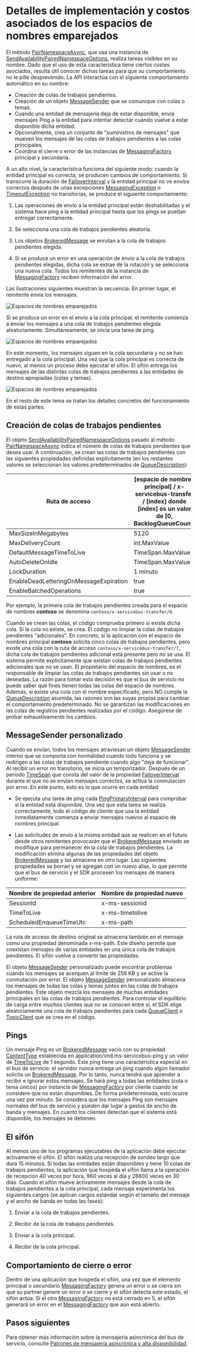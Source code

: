<properties 
    pageTitle="Espacios de nombres emparejados del bus de servicio | Microsoft Azure"
    description="Detalles de la implementación y costos de los espacios de nombres emparejados"
    services="service-bus-messaging"
    documentationCenter="na"
    authors="sethmanheim"
    manager="timlt"
    editor="" /> 
<tags 
    ms.service="service-bus-messaging"
    ms.devlang="na"
    ms.topic="article"
    ms.tgt_pltfrm="na"
    ms.workload="na"
    ms.date="06/27/2016"
    ms.author="sethm" />

# Detalles de implementación y costos asociados de los espacios de nombres emparejados

El método [PairNamespaceAsync][], que usa una instancia de [SendAvailabilityPairedNamespaceOptions][], realiza tareas visibles en su nombre. Dado que el uso de esta característica tiene ciertos costes asociados, resulta útil conocer dichas tareas para que su comportamiento no le pille desprevenido. La API interactúa con el siguiente comportamiento automático en su nombre:

-   Creación de colas de trabajos pendientes.
-   Creación de un objeto [MessageSender][] que se comunique con colas o temas.
-   Cuando una entidad de mensajería deja de estar disponible, envía mensajes Ping a la entidad para intentar detectar cuándo vuelve a estar disponible dicha entidad.
-   Opcionalmente, crea un conjunto de "suministros de mensajes" que mueven los mensajes de las colas de trabajos pendientes a las colas principales.
-   Coordina el cierre o error de las instancias de [MessagingFactory][] principal y secundaria.

A un alto nivel, la característica funciona del siguiente modo: cuando la entidad principal es correcta, se producen cambios de comportamiento. Si transcurre la duración de [FailoverInterval][] y la entidad principal no ve envíos correctos después de unas excepciones [MessagingException][] o [TimeoutException][] no transitorias, se produce el siguiente comportamiento:

1.  Las operaciones de envío a la entidad principal están deshabilitadas y el sistema hace ping a la entidad principal hasta que los pings se puedan entregar correctamente.

2.  Se selecciona una cola de trabajos pendientes aleatoria.

3.  Los objetos [BrokeredMessage][] se enrutan a la cola de trabajos pendientes elegida.

1.  Si se produce un error en una operación de envío a la cola de trabajos pendientes elegidas, dicha cola se extrae de la rotación y se selecciona una nueva cola. Todos los remitentes de la instancia de [MessagingFactory][] reciben información del error.

Las ilustraciones siguientes muestran la secuencia. En primer lugar, el remitente envía los mensajes.

![Espacios de nombres emparejados][0]

Si se produce un error en el envío a la cola principal, el remitente comienza a enviar los mensajes a una cola de trabajos pendientes elegida aleatoriamente. Simultáneamente, se inicia una tarea de ping.

![Espacios de nombres emparejados][1]

En este momento, los mensajes siguen en la cola secundaria y no se han entregado a la cola principal. Una vez que la cola principal es correcta de nuevo, al menos un proceso debe ejecutar el sifón. El sifón entrega los mensajes de las distintas colas de trabajos pendientes a las entidades de destino apropiadas (colas y temas).

![Espacios de nombres emparejados][2]

En el resto de este tema se tratan los detalles concretos del funcionamiento de estas partes.

## Creación de colas de trabajos pendientes

El objeto [SendAvailabilityPairedNamespaceOptions][] pasado al método [PairNamespaceAsync][] indica el número de colas de trabajos pendientes que desea usar. A continuación, se crean las colas de trabajos pendientes con las siguientes propiedades definidas explícitamente (en los restantes valores se seleccionan los valores predeterminados de [QueueDescription][]):

| Ruta de acceso | [espacio de nombres principal] / x-servicebus-transfer / [index] donde [index] es un valor de [0, BacklogQueueCount) |
|----------------------------------------|------------------------------------------------------------------------------------------------------|
| MaxSizeInMegabytes | 5120 |
| MaxDeliveryCount | int.MaxValue |
| DefaultMessageTimeToLive | TimeSpan.MaxValue |
| AutoDeleteOnIdle | TimeSpan.MaxValue |
| LockDuration | 1 minuto |
| EnableDeadLetteringOnMessageExpiration | true |
| EnableBatchedOperations | true |

Por ejemplo, la primera cola de trabajos pendientes creada para el espacio de nombres **contoso** se denomina `contoso/x-servicebus-transfer/0`.

Cuando se crean las colas, el código comprueba primero si existe dicha cola. Si la cola no existe, se crea. El código no limpiar la colas de trabajos pendientes "adicionales". En concreto, si la aplicación con el espacio de nombres principal **contoso** solicita cinco colas de trabajos pendientes, pero existe una cola con la ruta de acceso `contoso/x-servicebus-transfer/7`, dicha cola de trabajos pendientes adicional está presente pero no se usa. El sistema permite explícitamente que existan colas de trabajos pendientes adicionales que no se usan. El propietario del espacio de nombres, es el responsable de limpiar las colas de trabajos pendientes sin usar o no deseadas. La razón para tomar esta decisión es que el bus de servicio no puede saber qué fines tienen todas las colas del espacio de nombres. Además, si existe una cola con el nombre especificado, pero NO cumple la [QueueDescription][] asumida, las razones son las suyas propias para cambiar el comportamiento predeterminado. No se garantizan las modificaciones en las colas de registros pendientes realizadas por el código. Asegúrese de probar exhaustivamente los cambios.

## MessageSender personalizado

Cuando se envían, todos los mensajes atraviesan un objeto [MessageSender][] interno que se comporta con normalidad cuando todo funciona y se redirigen a las colas de trabajos pendiente cuando algo "deja de funcionar". Al recibir un error no transitorio, se inicia un temporizador. Después de un periodo [TimeSpan][] que consta del valor de la propiedad [FailoverInterval][] durante el que no se envían mensajes correctos, se activa la conmutación por error. En este punto, esto es lo que ocurre en cada entidad:

- Se ejecuta una tarea de ping cada [PingPrimaryInterval][] para comprobar si la entidad está disponible. Una vez que esta tarea se realiza correctamente, todo el código de cliente que usa la entidad inmediatamente comienza a enviar mensajes nuevos al espacio de nombres principal.

- Las solicitudes de envío a la misma entidad que se realicen en el futuro desde otros remitentes provocarán que el [BrokeredMessage][] enviado se modifique para permanecer en la cola de trabajos pendientes. La modificación elimina algunas de las propiedades del objeto [BrokeredMessage][] y las almacena en otro lugar. Las siguientes propiedades se borran y se agregan con un nuevo alias, lo que permite que el bus de servicio y el SDK procesen los mensajes de manera uniforme:

| Nombre de propiedad anterior | Nombre de propiedad nuevo |
|-------------------------|-------------------|
| SessionId | x-ms-sessionid |
| TimeToLive | x-ms-timetolive |
| ScheduledEnqueueTimeUtc | x-ms-path |

La ruta de acceso de destino original se almacena también en el mensaje como una propiedad denominada x-ms-path. Este diseño permite que coexistan mensajes de varias entidades en una única cola de trabajos pendientes. El sifón vuelve a convertir las propiedades.

El objeto [MessageSender][] personalizado puede encontrar problemas cuando los mensajes se acerquen al límite de 256 KB y se active la conmutación por error. El objeto [MessageSender][] personalizado almacena los mensajes de todas las colas y temas juntos en las colas de trabajos pendientes. Este objeto mezcla los mensajes de muchas entidades principales en las colas de trabajos pendientes. Para controlar el equilibrio de carga entre muchos clientes que no se conocen entre sí, el SDK elige aleatoriamente una cola de trabajos pendientes para cada [QueueClient][] o [TopicClient][] que se crea en el código.

## Pings

Un mensaje Ping es un [BrokeredMessage][] vacío con su propiedad [ContentType][] establecida en application/vnd.ms-servicebus-ping y un valor de [TimeToLive][] de 1 segundo. Este ping tiene una característica especial en el bus de servicio: el servidor nunca entrega un ping cuando algún llamador solicita un [BrokeredMessage][]. Por lo tanto, nunca tendrá que aprender a recibir e ignorar estos mensajes. Se hará ping a todas las entidades (cola o tema únicos) por instancia de [MessagingFactory][] por cliente cuando se considere que no están disponibles. De forma predeterminada, esto ocurre una vez por minuto. Se considera que los mensajes Ping son mensajes normales del bus de servicio y pueden dar lugar a gastos de ancho de banda y mensajes. En cuanto los clientes detectan que el sistema está disponible, los mensajes se detienen.

## El sifón

Al menos uno de los programas ejecutables de la aplicación debe ejecutar activamente el sifón. El sifón realiza una recepción de sondeo largo que dura 15 minutos. Si todas las entidades están disponibles y tiene 10 colas de trabajos pendientes, la aplicación que hospeda el sifón llama a la operación de recepción 40 veces por hora, 960 veces al día y 28800 veces en 30 días. Cuando el sifón mueve activamente mensajes desde la cola de trabajos pendientes a la cola principal, cada mensaje experimenta los siguientes cargos (se aplican cargos estándar según el tamaño del mensaje y el ancho de banda en todas las fases):

1.  Enviar a la cola de trabajos pendientes.

2.  Recibir de la cola de trabajos pendientes.

3.  Enviar a la cola principal.

4.  Recibir de la cola principal.

## Comportamiento de cierre o error

Dentro de una aplicación que hospeda el sifón, una vez que el elemento principal o secundario [MessagingFactory][] genera un error o se cierra sin que su partner genere un error o se cierre y el sifón detecta este estado, el sifón actúa. Si el otro [MessagingFactory][] no está cerrado en 5, el sifón generará un error en el [MessagingFactory][] que aún está abierto.

## Pasos siguientes

Para obtener más información sobre la mensajería asincrónica del bus de servicio, consulte [Patrones de mensajería asincrónica y alta disponibilidad][].

  [PairNamespaceAsync]: https://msdn.microsoft.com/library/azure/microsoft.servicebus.messaging.messagingfactory.pairnamespaceasync.aspx
  [SendAvailabilityPairedNamespaceOptions]: https://msdn.microsoft.com/library/azure/microsoft.servicebus.messaging.sendavailabilitypairednamespaceoptions.aspx
  [MessageSender]: https://msdn.microsoft.com/library/azure/microsoft.servicebus.messaging.messagesender.aspx
  [MessagingFactory]: https://msdn.microsoft.com/library/azure/microsoft.servicebus.messaging.messagingfactory.aspx
  [FailoverInterval]: https://msdn.microsoft.com/library/azure/microsoft.servicebus.messaging.pairednamespaceoptions.failoverinterval.aspx
  [MessagingException]: https://msdn.microsoft.com/library/azure/microsoft.servicebus.messaging.messagingexception.aspx
  [TimeoutException]: https://msdn.microsoft.com/library/azure/system.timeoutexception.aspx
  [BrokeredMessage]: https://msdn.microsoft.com/library/azure/microsoft.servicebus.messaging.brokeredmessage.aspx
  [QueueDescription]: https://msdn.microsoft.com/library/azure/microsoft.servicebus.messaging.queuedescription.aspx
  [TimeSpan]: https://msdn.microsoft.com/library/azure/system.timespan.aspx
  [PingPrimaryInterval]: https://msdn.microsoft.com/library/azure/microsoft.servicebus.messaging.sendavailabilitypairednamespaceoptions.pingprimaryinterval.aspx
  [QueueClient]: https://msdn.microsoft.com/library/azure/microsoft.servicebus.messaging.queueclient.aspx
  [TopicClient]: https://msdn.microsoft.com/library/azure/microsoft.servicebus.messaging.topicclient.aspx
  [ContentType]: https://msdn.microsoft.com/library/azure/microsoft.servicebus.messaging.brokeredmessage.contenttype.aspx
  [TimeToLive]: https://msdn.microsoft.com/library/azure/microsoft.servicebus.messaging.brokeredmessage.timetolive.aspx
  [Patrones de mensajería asincrónica y alta disponibilidad]: service-bus-async-messaging.md
  [0]: ./media/service-bus-paired-namespaces/IC673405.png
  [1]: ./media/service-bus-paired-namespaces/IC673406.png
  [2]: ./media/service-bus-paired-namespaces/IC673407.png

<!---HONumber=AcomDC_0928_2016-->